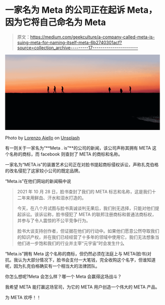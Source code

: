 # 一家名为 Meta 的公司正在起诉 Meta，因为它将自己命名为 Meta

> 原文：<https://medium.com/geekculture/a-company-called-meta-is-suing-meta-for-naming-itself-meta-6b2740301acf?source=collection_archive---------17----------------------->

![](img/7c98ecc2183a5eb1258a2966eb1488c1.png)

Photo by [Lorenzo Aiello](https://unsplash.com/@lorx?utm_source=unsplash&utm_medium=referral&utm_content=creditCopyText) on [Unsplash](https://unsplash.com/s/photos/meta?utm_source=unsplash&utm_medium=referral&utm_content=creditCopyText)

有一则关于一家名为“**Meta . is”**的公司的新闻，该公司声称其拥有 META 这个名称的商标，而 facebook 则查封了 META 的商标和名称。

一家名为“META.is”的装置艺术公司正在对脸书提起商标侵权诉讼，声称扎克伯格的改名侵犯了这家较小公司的既定品牌。

“Meta.is”在他们网站的新闻稿中说

> 2021 年 10 月 28 日，脸书查封了我们的 META 标志和名称，这是我们十二年来用鲜血、汗水和泪水打造的。
> 
> 今天，在八个月试图与脸书真诚谈判无果后，我们别无选择，只能对他们提起诉讼。该诉讼称，脸书侵犯了 META 的联邦注册商标和普通法商标权，并参与了令人震惊的不公平竞争行为。
> 
> 脸书大谈支持创作者，但证据在他们的行动中。如果他们愿意公然夺取我们的知识产权，并在我们已经经营了十多年的领域中使用它，我们无法想象当他们进一步饱和我们的行业并主宰“元宇宙”时会发生什么

“Meta.is”拥有 Meta 这个名称的商标，但仍然必须在法庭上与 META(脸书)对抗。我认为大部分情况下，脸书会支付一大笔钱，完全收购这个名字，但谁知道呢，因为扎克伯格确实有一个相当大的法律团队。

你怎么想呢?Meta 会怎么样？哪一个 Meta 会赢得这场战斗？

我希望 META 能打赢这场官司，为它的 META 用户创造一个伟大的 META 产品。

为 META 欢呼！！